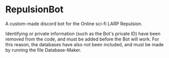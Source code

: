 # RepulsionBot
A custom-made discord bot for the Online sci-fi LARP Repulsion.

Identifying or private information (such as the Bot's private ID) have been removed from the code, and must be added before the Bot will work. For this reason, the databases have also not been included, and must be made by running the file Database-Maker. 
